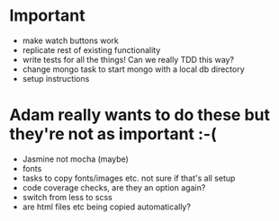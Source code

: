 # Important
- make watch buttons work
- replicate rest of existing functionality
- write tests for all the things! Can we really TDD this way?
- change mongo task to start mongo with a local db directory
- setup instructions

# Adam really wants to do these but they're not as important :-(
- Jasmine not mocha (maybe)
- fonts
- tasks to copy fonts/images etc. not sure if that's all setup
- code coverage checks, are they an option again?
- switch from less to scss
- are html files etc being copied automatically?
